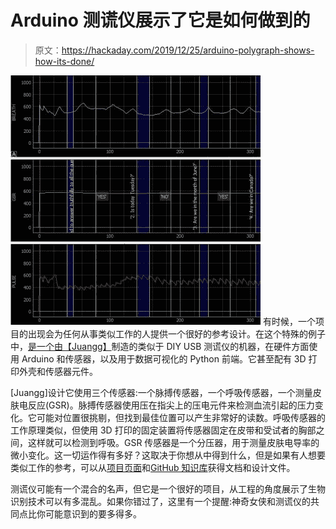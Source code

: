 # Arduino 测谎仪展示了它是如何做到的

> 原文：<https://hackaday.com/2019/12/25/arduino-polygraph-shows-how-its-done/>

[![](img/1e86f4bcbc9c884ad9949a5ff3f18b34.png)](https://hackaday.com/wp-content/uploads/2019/12/Screenshot.jpg) 有时候，一个项目的出现会为任何从事类似工作的人提供一个很好的参考设计。在这个特殊的例子中，[是一个由【Juangg】](https://juangg-projects.blogspot.com/2019/06/usb-polygraph.html)制造的类似于 DIY USB 测谎仪的机器，在硬件方面使用 Arduino 和传感器，以及用于数据可视化的 Python 前端。它甚至配有 3D 打印外壳和传感器元件。

[Juangg]设计它使用三个传感器:一个脉搏传感器，一个呼吸传感器，一个测量皮肤电反应(GSR)。脉搏传感器使用压在指尖上的压电元件来检测血流引起的压力变化。它可能对位置很挑剔，但找到最佳位置可以产生非常好的读数。呼吸传感器的工作原理类似，但使用 3D 打印的固定装置将传感器固定在皮带和受试者的胸部之间，这样就可以检测到呼吸。GSR 传感器是一个分压器，用于测量皮肤电导率的微小变化。这一切运作得有多好？这取决于你想从中得到什么，但是如果有人想要类似工作的参考，可以从[项目页面](https://juangg-projects.blogspot.com/2019/06/usb-polygraph.html)和[GitHub 知识库](https://github.com/Juan-Gg/USB_Polygraph)获得文档和设计文件。

测谎仪可能有一个混合的名声，但它是一个很好的项目，从工程的角度展示了生物识别技术可以有多混乱。如果你错过了，这里有一个提醒:神奇女侠和测谎仪的共同点比你可能意识到的要多得多。